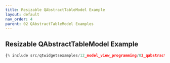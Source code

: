```yaml
---
title: Resizable QAbstractTableModel Example
layout: default
nav_order: 4
parent: 02 QAbstractTableModel Examples
---
```


## Resizable QAbstractTableModel Example

```python
{% include src/qtwidgetsexamples/12_model_view_programming/02_qabstracttablemodel/04_table_model_resizable.py %}
```

